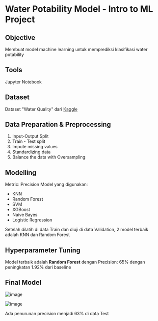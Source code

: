 # Water Potability Model - Intro to ML Project

## Objective
Membuat model machine learning untuk memprediksi klasifikasi water potability

## Tools
Jupyter Notebook

## Dataset
Dataset "Water Quality" dari [Kaggle](https://www.kaggle.com/datasets/adityakadiwal/water-potability?datasetId=1292407&sortBy=voteCount)

## Data Preparation & Preprocessing
1. Input-Output Split
2. Train - Test split
3. Impute missing values
4. Standardizing data
5. Balance the data with Oversampling

## Modelling 
Metric: Precision
Model yang digunakan:
- KNN
- Random Forest
- SVM
- XGBoost
- Naive Bayes
- Logistic Regression

Setelah dilatih di data Train dan diuji di data Validation, 2 model terbaik adalah KNN dan Random Forest

## Hyperparameter Tuning
Model terbaik adalah **Random Forest** dengan Precision: 65% dengan peningkatan 1.92% dari baseline

## Final Model
![image](https://github.com/christrihardy/Water-Potability---Intro-ML-/assets/122888994/7358a964-9794-4342-9e3d-7960ff3ed005)

![image](https://github.com/christrihardy/Water-Potability---Intro-ML-/assets/122888994/4ee0f8dc-8c4a-46af-9074-b3ec2fc7baf8)

Ada penurunan precision menjadi 63% di data Test

